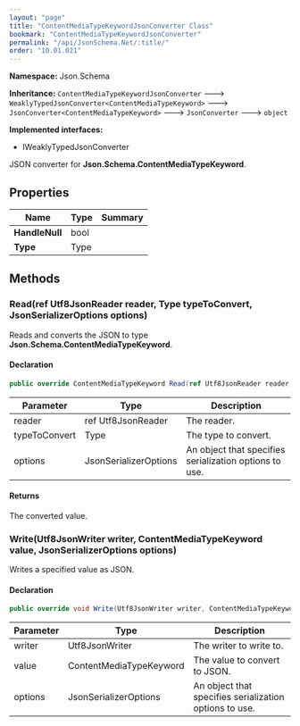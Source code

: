 ```yaml
---
layout: "page"
title: "ContentMediaTypeKeywordJsonConverter Class"
bookmark: "ContentMediaTypeKeywordJsonConverter"
permalink: "/api/JsonSchema.Net/:title/"
order: "10.01.021"
---
```

**Namespace:** Json.Schema

**Inheritance:**
`ContentMediaTypeKeywordJsonConverter`
 🡒 
`WeaklyTypedJsonConverter<ContentMediaTypeKeyword>`
 🡒 
`JsonConverter<ContentMediaTypeKeyword>`
 🡒 
`JsonConverter`
 🡒 
`object`

**Implemented interfaces:**

- IWeaklyTypedJsonConverter

JSON converter for **Json.Schema.ContentMediaTypeKeyword**.

## Properties

| Name | Type | Summary |
|---|---|---|
| **HandleNull** | bool |  |
| **Type** | Type |  |

## Methods

### Read(ref Utf8JsonReader reader, Type typeToConvert, JsonSerializerOptions options)

Reads and converts the JSON to type **Json.Schema.ContentMediaTypeKeyword**.

#### Declaration

```c#
public override ContentMediaTypeKeyword Read(ref Utf8JsonReader reader, Type typeToConvert, JsonSerializerOptions options)
```

| Parameter | Type | Description |
|---|---|---|
| reader | ref Utf8JsonReader | The reader. |
| typeToConvert | Type | The type to convert. |
| options | JsonSerializerOptions | An object that specifies serialization options to use. |


#### Returns

The converted value.

### Write(Utf8JsonWriter writer, ContentMediaTypeKeyword value, JsonSerializerOptions options)

Writes a specified value as JSON.

#### Declaration

```c#
public override void Write(Utf8JsonWriter writer, ContentMediaTypeKeyword value, JsonSerializerOptions options)
```

| Parameter | Type | Description |
|---|---|---|
| writer | Utf8JsonWriter | The writer to write to. |
| value | ContentMediaTypeKeyword | The value to convert to JSON. |
| options | JsonSerializerOptions | An object that specifies serialization options to use. |


